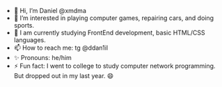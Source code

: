 - 👋 Hi, I’m Daniel @xmdma
- 👀 I’m interested in playing computer games, repairing cars, and doing sports.
- 🌱 I am currently studying FrontEnd development, basic HTML/CSS languages.
- 📫 How to reach me: tg @ddan1il
- ✨ Pronouns: he/him
- ⚡ Fun fact: I went to college to study computer network programming. But dropped out in my last year. 😄
